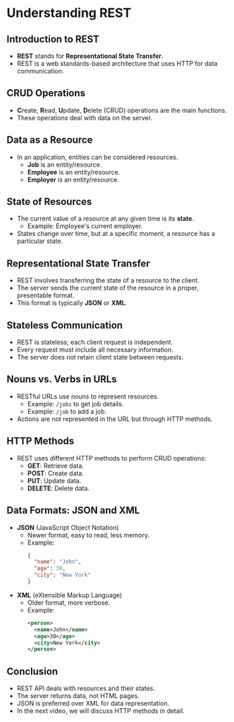# Understanding REST

## Introduction to REST

- **REST** stands for **Representational State Transfer**.
- REST is a web standards-based architecture that uses HTTP for data communication.

## CRUD Operations

- **C**reate, **R**ead, **U**pdate, **D**elete (CRUD) operations are the main functions.
- These operations deal with data on the server.

## Data as a Resource

- In an application, entities can be considered resources.
  - **Job** is an entity/resource.
  - **Employee** is an entity/resource.
  - **Employer** is an entity/resource.

## State of Resources

- The current value of a resource at any given time is its **state**.
  - Example: Employee's current employer.
- States change over time, but at a specific moment, a resource has a particular state.

## Representational State Transfer

- REST involves transferring the state of a resource to the client.
- The server sends the current state of the resource in a proper, presentable format.
- This format is typically **JSON** or **XML**.

## Stateless Communication

- REST is stateless; each client request is independent.
- Every request must include all necessary information.
- The server does not retain client state between requests.

## Nouns vs. Verbs in URLs

- RESTful URLs use nouns to represent resources.
  - Example: `/jobs` to get job details.
  - Example: `/job` to add a job.
- Actions are not represented in the URL but through HTTP methods.

## HTTP Methods

- REST uses different HTTP methods to perform CRUD operations:
  - **GET**: Retrieve data.
  - **POST**: Create data.
  - **PUT**: Update data.
  - **DELETE**: Delete data.

## Data Formats: JSON and XML

- **JSON** (JavaScript Object Notation)
  - Newer format, easy to read, less memory.
  - Example:
    ```json
    {
      "name": "John",
      "age": 30,
      "city": "New York"
    }
    ```
- **XML** (eXtensible Markup Language)
  - Older format, more verbose.
  - Example:
    ```xml
    <person>
      <name>John</name>
      <age>30</age>
      <city>New York</city>
    </person>
    ```

## Conclusion

- REST API deals with resources and their states.
- The server returns data, not HTML pages.
- JSON is preferred over XML for data representation.
- In the next video, we will discuss HTTP methods in detail.
